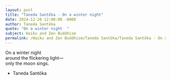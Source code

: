 ```yaml
---
layout: post
title: "Taneda Santōka - On a winter night"
date: 2024-12-28 12:00:00 -0000
author: Taneda Santōka
quote: "On a winter night  "
subject: Haiku and Zen Buddhism
permalink: /Haiku and Zen Buddhism/Taneda Santōka/Taneda Santōka - On a winter night
---
```


On a winter night  
around the flickering light—  
only the moon sings.

- Taneda Santōka
